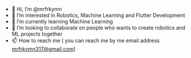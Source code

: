 - 👋 Hi, I’m @mrfrkymn
- 👀 I’m interested in Robotics, Machine Learning and Flutter Development
- 🌱 I’m currently learning Machine Learning
- 💞️ I’m looking to collaborate on people who wants to create robotics and ML projects together
- 📫 How to reach me ( you can reach me by me email address mrfrkymn317@gmail.com)

